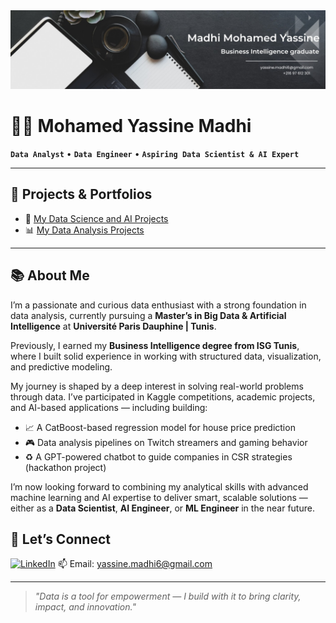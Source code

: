 <center><img alt="Header" src="https://github.com/yassine978/yassine978/blob/main/header.jfif?raw=true"/></center>

# 👨‍💻 Mohamed Yassine Madhi

**`Data Analyst`** • **`Data Engineer`** • **`Aspiring Data Scientist & AI Expert`**

---

## 🚀 Projects & Portfolios

- 🧠 [My Data Science and AI Projects](https://github.com/stars/yassine978/lists/data-science-and-ai-projects)
- 📊 [My Data Analysis Projects](https://github.com/stars/yassine978/lists/data-analysis)

---

## 📚 About Me

I’m a passionate and curious data enthusiast with a strong foundation in data analysis, currently pursuing a **Master’s in Big Data & Artificial Intelligence** at **Université Paris Dauphine | Tunis**.

Previously, I earned my **Business Intelligence degree from ISG Tunis**, where I built solid experience in working with structured data, visualization, and predictive modeling.

My journey is shaped by a deep interest in solving real-world problems through data. I’ve participated in Kaggle competitions, academic projects, and AI-based applications — including building:

- 📈 A CatBoost-based regression model for house price prediction
- 🎮 Data analysis pipelines on Twitch streamers and gaming behavior
- ♻️ A GPT-powered chatbot to guide companies in CSR strategies (hackathon project)

I’m now looking forward to combining my analytical skills with advanced machine learning and AI expertise to deliver smart, scalable solutions — either as a **Data Scientist**, **AI Engineer**, or **ML Engineer** in the near future.


## 🤝 Let’s Connect

[![LinkedIn](https://img.shields.io/badge/LinkedIn-blue?style=flat&logo=linkedin)](https://www.linkedin.com/in/madhi-mohamed-yassine/)
📫 Email: yassine.madhi6@gmail.com

---
> *"Data is a tool for empowerment — I build with it to bring clarity, impact, and innovation."*



